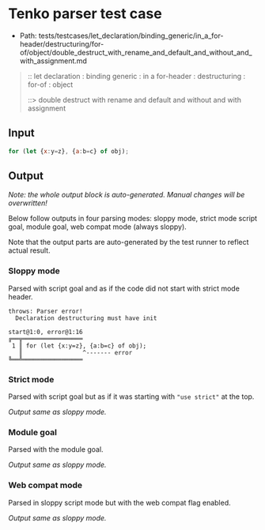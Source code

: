 # Tenko parser test case

- Path: tests/testcases/let_declaration/binding_generic/in_a_for-header/destructuring/for-of/object/double_destruct_with_rename_and_default_and_without_and_with_assignment.md

> :: let declaration : binding generic : in a for-header : destructuring : for-of : object
>
> ::> double destruct with rename and default and without and with assignment

## Input

`````js
for (let {x:y=z}, {a:b=c} of obj);
`````

## Output

_Note: the whole output block is auto-generated. Manual changes will be overwritten!_

Below follow outputs in four parsing modes: sloppy mode, strict mode script goal, module goal, web compat mode (always sloppy).

Note that the output parts are auto-generated by the test runner to reflect actual result.

### Sloppy mode

Parsed with script goal and as if the code did not start with strict mode header.

`````
throws: Parser error!
  Declaration destructuring must have init

start@1:0, error@1:16
╔══╦═════════════════
 1 ║ for (let {x:y=z}, {a:b=c} of obj);
   ║                 ^------- error
╚══╩═════════════════

`````

### Strict mode

Parsed with script goal but as if it was starting with `"use strict"` at the top.

_Output same as sloppy mode._

### Module goal

Parsed with the module goal.

_Output same as sloppy mode._

### Web compat mode

Parsed in sloppy script mode but with the web compat flag enabled.

_Output same as sloppy mode._
